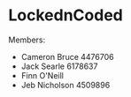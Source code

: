 # LockednCoded


Members:
- Cameron Bruce 4476706
- Jack Searle 6178637
- Finn O'Neill
- Jeb Nicholson 4509896
